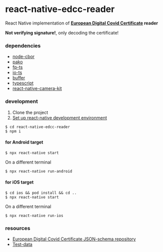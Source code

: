 # react-native-edcc-reader
 React Native implementation of <strong>[European Digital Covid Certificate](https://ec.europa.eu/info/live-work-travel-eu/coronavirus-response/safe-covid-19-vaccines-europeans/eu-digital-covid-certificate_en) reader</strong>
 
<strong>Not verifying signature!</strong>, only decoding the certificate!

### dependencies

* [node-cbor](https://github.com/hildjj/node-cbor)
* [pako](https://github.com/nodeca/pako)
* [fp-ts](https://github.com/gcanti/fp-ts)
* [io-ts](https://github.com/gcanti/io-ts)
* [buffer](https://github.com/feross/buffer)
* [typescript](https://github.com/microsoft/TypeScript)
* [react-native-camera-kit](https://github.com/teslamotors/react-native-camera-kit)

### development

1. Clone the project
2. [Set up react-native development environment](https://reactnative.dev/docs/environment-setup)

 ```console
$ cd react-native-edcc-reader
$ npm i
```

#### for Android target

```console
$ npx react-native start
```

On a different terminal
```console
$ npx react-native run-android
```

#### for iOS target

```console
$ cd ios && pod install && cd ..
$ npx react-native start
```

On a different terminal
```console
$ npx react-native run-ios
```

### resources

* [European Digital Covid Certificate JSON-schema repository](https://github.com/ehn-dcc-development/ehn-dcc-schema)
* [Test-data](https://github.com/ehn-dcc-development/dcc-testdata)

